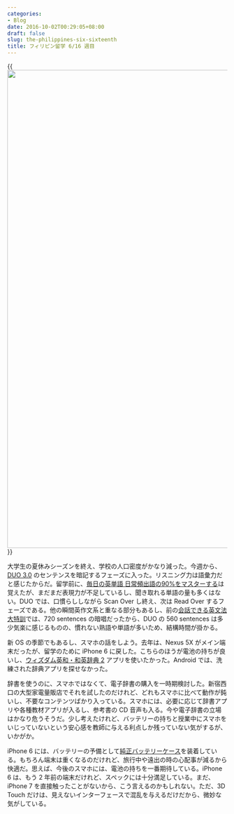 ```yaml
---
categories:
- Blog
date: 2016-10-02T00:29:05+08:00
draft: false
slug: the-philippines-six-sixteenth
title: フィリピン留学 6/16 週目
---
```


{{<img alt="" src="/images/2016/10/the-philippines-six-sixteenth.jpg" width="1456" height="1092">}}

大学生の夏休みシーズンを終え、学校の人口密度がかなり減った。今週から、[DUO 3.0](http://www.amazon.co.jp/exec/obidos/ASIN/4900790052/rakuishi-22/ref=nosim/) のセンテンスを暗記するフェーズに入った。リスニング力は語彙力だと感じたからだ。留学前に、[毎日の英単語 日常頻出語の90%をマスターする](http://www.amazon.co.jp/exec/obidos/ASIN/4023312118/rakuishi-22/ref=nosim/)は覚えたが、まだまだ表現力が不足しているし、聞き取れる単語の量も多くはない。DUO では、口慣らししながら Scan Over し終え、次は Read Over するフェーズである。他の瞬間英作文系と重なる部分もあるし、前の[会話できる英文法大特訓](http://www.amazon.co.jp/exec/obidos/ASIN/4863921179/rakuishi-22/ref=nosim/)では、720 sentences の暗唱だったから、DUO の 560 sentences は多少気楽に感じるものの、慣れない熟語や単語が多いため、結構時間が掛かる。

新 OS の季節でもあるし、スマホの話をしよう。去年は、Nexus 5X がメイン端末だったが、留学のために iPhone 6 に戻した。こちらのほうが電池の持ちが良いし、[ウィズダム英和・和英辞典 2](https://itunes.apple.com/jp/app/u-izudamu-ying-he-he-ying/id586803362?mt=8) アプリを使いたかった。Android では、洗練された辞典アプリを探せなかった。

辞書を使うのに、スマホではなくて、電子辞書の購入を一時期検討した。新宿西口の大型家電量販店でそれを試したのだけれど、どれもスマホに比べて動作が鈍いし、不要なコンテンツばかり入っている。スマホには、必要に応じて辞書アプリや各種教材アプリが入るし、参考書の CD 音声も入る。今や電子辞書の立場はかなり危うそうだ。少し考えたけれど、バッテリーの持ちと授業中にスマホをいじっていないという安心感を教師に与える利点しか残っていない気がするが、いかがか。

iPhone 6 には、バッテリーの予備として[純正バッテリーケース](http://www.apple.com/shop/product/MGQL2LL/A/iphone-6s-smart-battery-case-charcoal-gray)を装着している。もちろん端末は重くなるのだけれど、旅行中や遠出の時の心配事が減るから快適だ。思えば、今後のスマホには、電池の持ちを一番期待している。iPhone 6 は、もう 2 年前の端末だけれど、スペックには十分満足している。まだ、iPhone 7 を直接触ったことがないから、こう言えるのかもしれない。ただ、3D Touch だけは、見えないインターフェースで混乱を与えるだけだから、微妙な気がしている。

